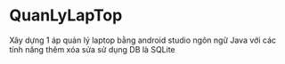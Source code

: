 # QuanLyLapTop
Xây dựng 1 áp quản lý laptop bằng android studio ngôn ngữ Java với các tính năng thêm xóa sửa sử dụng DB là SQLite 
